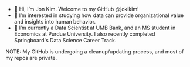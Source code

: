 - 👋 Hi, I’m Jon Kim. Welcome to my GitHub @jokikim!
- 👀 I’m interested in studying how data can provide organizational value and insights into human behavior.
- 🌱 I’m currently a Data Scientist at UMB Bank, and an MS student in Economics at Purdue University. I also recently completed Springboard's Data Science Career Track.

NOTE: My GitHub is undergoing a cleanup/updating process, and most of my repos are private.

<!---
jokikim/jokikim is a ✨ special ✨ repository because its `README.md` (this file) appears on your GitHub profile.
You can click the Preview link to take a look at your changes.
--->
